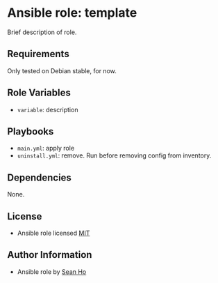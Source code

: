 # Ansible role: template
Brief description of role.

## Requirements
Only tested on Debian stable, for now.

## Role Variables
+ `variable`: description

## Playbooks
+ `main.yml`: apply role
+ `uninstall.yml`: remove. Run before removing config from inventory.

## Dependencies
None.

## License
+ Ansible role licensed [MIT](LICENSE)

## Author Information
+ Ansible role by [Sean Ho](https://github.com/ho-ansible/)
